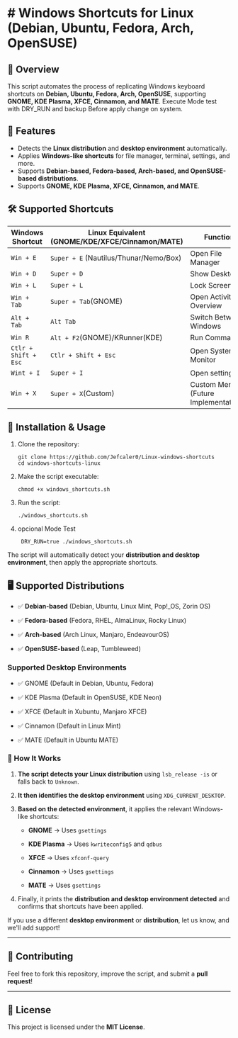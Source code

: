 # # Windows Shortcuts for Linux (Debian, Ubuntu, Fedora, Arch, OpenSUSE)

## 📌 Overview

This script automates the process of replicating Windows keyboard shortcuts on **Debian, Ubuntu, Fedora, Arch, OpenSUSE**, supporting **GNOME, KDE Plasma, XFCE, Cinnamon, and MATE**. Execute Mode test with DRY_RUN  and backup Before apply change on system.


## 🎯 Features

-   Detects the **Linux distribution** and **desktop environment** automatically.
-   Applies **Windows-like shortcuts** for file manager, terminal, settings, and more.
-   Supports **Debian-based, Fedora-based, Arch-based, and OpenSUSE-based distributions**.
-   Supports **GNOME, KDE Plasma, XFCE, Cinnamon, and MATE**.


## 🛠️ Supported Shortcuts
|Windows Shortcut|Linux Equivalent (GNOME/KDE/XFCE/Cinnamon/MATE) |Function     |
|----------------|-------------------------------|----------------------------- |
|`Win + E`|`Super + E` (Nautilus/Thunar/Nemo/Box)|Open File Manager             |
|`Win + D`|`Super + D`           |Show Desktop                                  |
|`Win + L `|`Super + L `           |Lock Screen                                 |
|`Win + Tab`|`Super + Tab`(GNOME)           |Open Activities Overview           |
|`Alt + Tab`|`Alt Tab`           |Switch Between Windows                        |
|`Win R`|`Alt + F2`(GNOME)/KRunner(KDE)            |Run Command                 |
|`Ctlr + Shift + Esc `|`Ctlr + Shift + Esc`           |Open System Monitor      |
|`Wint + I`|`Super + I`           |Open settings                                |
|`Win + X`|`Super + X`(Custom)           |Custom Menu (Future Implementations)  |

## 🚀 Installation & Usage
1.  Clone the repository:
    
    ```
    git clone https://github.com/Jefcaler0/Linux-windows-shortcuts
    cd windows-shortcuts-linux
    ```
    
2.  Make the script executable:
    
    ```
    chmod +x windows_shortcuts.sh
    ```
    
3.  Run the script:
    
    ```
    ./windows_shortcuts.sh
    ```
    
4. opcional Mode Test
    ```
     DRY_RUN=true ./windows_shortcuts.sh
    ```
    
The script will automatically detect your **distribution and desktop environment**, then apply the appropriate shortcuts.

## 🖥️ Supported Distributions

-   ✅ **Debian-based** (Debian, Ubuntu, Linux Mint, Pop!_OS, Zorin OS)
    
-   ✅ **Fedora-based** (Fedora, RHEL, AlmaLinux, Rocky Linux)
    
-   ✅ **Arch-based** (Arch Linux, Manjaro, EndeavourOS)
    
-   ✅ **OpenSUSE-based** (Leap, Tumbleweed)
    

### Supported Desktop Environments

-   ✅ GNOME (Default in Debian, Ubuntu, Fedora)
    
-   ✅ KDE Plasma (Default in OpenSUSE, KDE Neon)
    
-   ✅ XFCE (Default in Xubuntu, Manjaro XFCE)
    
-   ✅ Cinnamon (Default in Linux Mint)
    
-   ✅ MATE (Default in Ubuntu MATE)
    

### 🔹 How It Works

1.  **The script detects your Linux distribution** using `lsb_release -is` or falls back to `Unknown`.
    
2.  **It then identifies the desktop environment** using `XDG_CURRENT_DESKTOP`.
    
3.  **Based on the detected environment**, it applies the relevant Windows-like shortcuts:
    
    -   **GNOME** → Uses `gsettings`
        
    -   **KDE Plasma** → Uses `kwriteconfig5` and `qdbus`
        
    -   **XFCE** → Uses `xfconf-query`
        
    -   **Cinnamon** → Uses `gsettings`
        
    -   **MATE** → Uses `gsettings`
        
4.  Finally, it prints the **distribution and desktop environment detected** and confirms that shortcuts have been applied.
    
If you use a different **desktop environment** or **distribution**, let us know, and we'll add support!

----------

## 🔧 Contributing

Feel free to fork this repository, improve the script, and submit a **pull request**!

----------

## 📜 License

This project is licensed under the **MIT License**.


